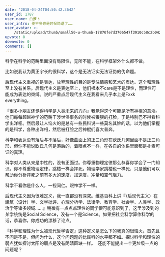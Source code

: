 ```yaml
---
date: '2018-04-24T04:50:42.364Z'
user_id: 1787
user_name: 白萝卜
user_intro: 差不多也是时候隐退了……
user_avatar: >-
    /static/upload/thumb/small50-u-thumb-17870fe7d3706547f3910cb8c2b042141d2694924df3.png
upvote: 8
downvote: 0
comments: []
---
```


科学在科学的范畴里面没有局限性，无所不能，在科学框架外什么都不做。

比如说我认为黄正宇长的很科学，这个是无法证实无法证伪的伪命题。

后现代主义重视的是表达，放弃理性的目的是专注情感和艺术的表达。这个和理性至上没有关系。后现代主义是表达至上，他们根本不care是不是理性，而理性可能成为表达的束缚。说的严重点后现代主义在我看来几乎本上是Fxxk everything。

『很多小朋友还觉得科学是人类未来的方向』我觉得这个可能是所有神棍的意淫。他们每每超越神学的范畴干涉世俗事务的时候被狠狠的打脸，于是特别巴不得看科学出洋相。然后最让人恼火的是总有一些民科说一些莫名其妙的话，以为他们掌握的是科学，各种出洋相，然后被打脸之后神棍们喜大普奔。

科学和表达没有落后与不落后，好像曲面上的正三角形在欧氏几何里面不是正三角形，但你不能说欧氏几何是落后的，着眼点不一样，在各自的体系里面都是朴素可证的真理。

科学对人类从来是中性的，没有正面过。你尊重物理定律那么恭喜你学会了一门知识。你不尊重物理定律，跳楼一样会摔死。物理学家跳楼也一样死，只是他们可以帮助你分析摔死之前有多大的速度，加速度，冲量和空气阻力。  

科学不看你是什么人，一视同仁。跟神学不一样。

后现代主义因为很难定义，我一直都没有深究。维基百科上讲『（后现代主义）在建筑（设计）学、文学批评、心理分析学、法律学、教育学、社会学、人类学、政治学等诸多领域......』稍微有一点点点理性的同学很可能意识到了，这里涉及到的某学统统是Social Science，没有一个是Science。如果把社会科学算作科学的话，恭喜你，你成功的漂移了论点。

『科学和理性为什么被现代哲学否定』这种定义是怎么下的我真的很恼火，首先且不问是不是，但问为什么，这个问题题的比民科的水平都不如。探讨科学和理性的弱点犹如探讨太阳的弱点是没有阴晴圆缺一样。  还能不能提出一个更垃圾一点的问题呢？
